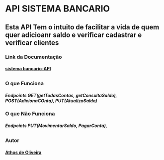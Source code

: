 
# API SISTEMA BANCARIO

## Esta API Tem o intuito de facilitar a vida de quem quer adicioanr saldo e verificar cadastrar e verificar clientes

### Link da Documentação

#### [sistema bancario-API](https://documenter.getpostman.com/view/15418246/UVyxPCwD)

##

### O que Funciona 

##### Endpoints GET(getTodasContas, getConsultaSaldo), POST(AdicionaCOnta), PUT(AtualizaSaldo)

### O que Não Funciona
##### Endpoints PUT(MovimentarSaldo, PagarConta), 

##

### Autor 
#### [Athos de Oliveira](https://github.com/athosoli)